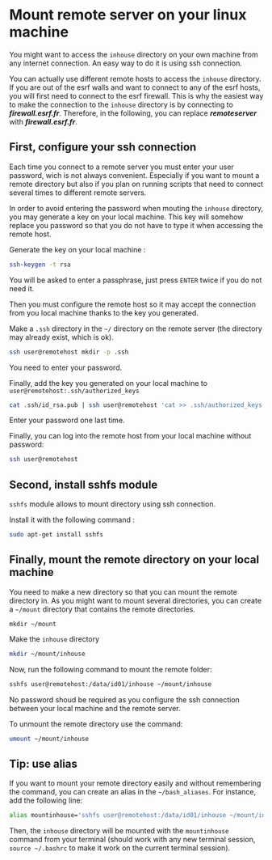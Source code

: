 # Mount remote server on your linux machine

You might want to access the ```inhouse``` directory on your own machine from
any internet connection. An easy way to do it is using ssh connection.

You can actually use different remote hosts to access the ```inhouse```
directory. If you are out of the esrf walls and want to connect to any of the
esrf hosts, you will first need to connect to the esrf firewall. This is why the
easiest way to make the connection to the ```inhouse``` directory is by
connecting to ***firewall.esrf.fr***. Therefore, in the following, you can
replace ***remoteserver*** with ***firewall.esrf.fr***.

## First, configure your ssh connection
Each time you connect to a remote server you must enter your user password,
wich is not always convenient. Especially if you want to mount a remote 
directory but also if you plan on running scripts that need to connect several 
times to different remote servers.

In order to avoid entering the password when mouting the ```inhouse```
directory, you may generate a key on your local machine. This key will somehow
replace you password so that you do not have to type it when accessing the
remote host.


Generate the key on your local machine :
```Bash
ssh-keygen -t rsa
```	
You will be asked to enter a passphrase, just press ```ENTER``` twice if you do
not need it.

Then you must configure the remote host so it may accept the connection from you
local machine thanks to the key you generated.

Make a ```.ssh``` directory in the ```~/``` directory on the remote server
(the directory may already exist, which is ok).
```Bash
ssh user@remotehost mkdir -p .ssh
```
You need to enter your password.

Finally, add the key you generated on your local machine to
```user@remotehost:.ssh/authorized_keys```
```Bash
cat .ssh/id_rsa.pub | ssh user@remotehost 'cat >> .ssh/authorized_keys'
```
Enter your password one last time.


Finally, you can log into the remote host from your local machine without
password:
```Bash
ssh user@remotehost
```

## Second, install sshfs module
```sshfs``` module allows to mount directory using ssh connection.


Install it with the following command	:  
```Bash
sudo apt-get install sshfs
```

## Finally, mount the remote directory on your local machine

You need to make a new directory so that you can mount the remote directory in.
As you might want to mount several directories, you can create a ```~/mount```
directory that contains the remote directories.
```
mkdir ~/mount
```
Make the ```inhouse``` directory
```Bash
mkdir ~/mount/inhouse
```
Now, run the following command to mount the remote folder:
```Bash
sshfs user@remotehost:/data/id01/inhouse ~/mount/inhouse
```

No password shoud be required as you configure the ssh connection between your
local machine and the remote server.

To unmount the remote directory use the command:
```Bash
umount ~/mount/inhouse
```

## Tip: use alias
If you want to mount your remote directory easily and without remembering the
command, you can create an alias in the ```~/bash_aliases```. For instance, add
the following line:
```Bash
alias mountinhouse='sshfs user@remotehost:/data/id01/inhouse ~/mount/inhouse'
```
Then, the ```inhouse``` directory will be mounted with the ```mountinhouse```
command from your terminal (should work with any new terminal session,
```source ~/.bashrc``` to make it work on the current terminal session).
